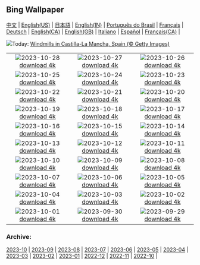 ## Bing Wallpaper
[中文](README.md) |                     [English(US)](en-US.md) |                     [日本語](ja-JP.md) |                     [English(IN)](en-IN.md) |                     [Português do Brasil](pt-BR.md) |                     [Français](fr-FR.md) |                     [Deutsch](de-DE.md) |                     [English(CA)](en-CA.md) |                     [English(GB)](en-GB.md) |                     [Italiano](it-IT.md) |                     [Español](es-ES.md) |                     [Français(CA)](fr-CA.md) |                    

![](https://www.bing.com/th?id=OHR.FiveWinds_EN-CA9747568487_UHD.jpg&w=1000)Today: [Windmills in Castilla-La Mancha, Spain (© Getty Images)](https://www.bing.com/th?id=OHR.FiveWinds_EN-CA9747568487_UHD.jpg)

|      |      |      |
| :----: | :----: | :----: |
|![](https://www.bing.com/th?id=OHR.OldBridgeSkye_EN-CA9235260855_UHD.jpg&pid=hp&w=384&h=216&rs=1&c=4)2023-10-28 [download 4k](https://www.bing.com/th?id=OHR.OldBridgeSkye_EN-CA9235260855_UHD.jpg)|![](https://www.bing.com/th?id=OHR.ViennaAutumn_EN-CA8786180310_UHD.jpg&pid=hp&w=384&h=216&rs=1&c=4)2023-10-27 [download 4k](https://www.bing.com/th?id=OHR.ViennaAutumn_EN-CA8786180310_UHD.jpg)|![](https://www.bing.com/th?id=OHR.GrandStaircase_EN-CA8310842734_UHD.jpg&pid=hp&w=384&h=216&rs=1&c=4)2023-10-26 [download 4k](https://www.bing.com/th?id=OHR.GrandStaircase_EN-CA8310842734_UHD.jpg)|
|![](https://www.bing.com/th?id=OHR.FuzerCastle_EN-CA7732485068_UHD.jpg&pid=hp&w=384&h=216&rs=1&c=4)2023-10-25 [download 4k](https://www.bing.com/th?id=OHR.FuzerCastle_EN-CA7732485068_UHD.jpg)|![](https://www.bing.com/th?id=OHR.PoconosMaze_EN-CA7244464790_UHD.jpg&pid=hp&w=384&h=216&rs=1&c=4)2023-10-24 [download 4k](https://www.bing.com/th?id=OHR.PoconosMaze_EN-CA7244464790_UHD.jpg)|![](https://www.bing.com/th?id=OHR.AstoriaBridge_EN-CA6850863265_UHD.jpg&pid=hp&w=384&h=216&rs=1&c=4)2023-10-23 [download 4k](https://www.bing.com/th?id=OHR.AstoriaBridge_EN-CA6850863265_UHD.jpg)|
|![](https://www.bing.com/th?id=OHR.PersepolisRelief_EN-CA3883150383_UHD.jpg&pid=hp&w=384&h=216&rs=1&c=4)2023-10-22 [download 4k](https://www.bing.com/th?id=OHR.PersepolisRelief_EN-CA3883150383_UHD.jpg)|![](https://www.bing.com/th?id=OHR.PygmySloth_EN-CA6105684425_UHD.jpg&pid=hp&w=384&h=216&rs=1&c=4)2023-10-21 [download 4k](https://www.bing.com/th?id=OHR.PygmySloth_EN-CA6105684425_UHD.jpg)|![](https://www.bing.com/th?id=OHR.WaterLilyVietnam_EN-CA3498519464_UHD.jpg&pid=hp&w=384&h=216&rs=1&c=4)2023-10-20 [download 4k](https://www.bing.com/th?id=OHR.WaterLilyVietnam_EN-CA3498519464_UHD.jpg)|
|![](https://www.bing.com/th?id=OHR.KodiakAlaska_EN-CA4966075486_UHD.jpg&pid=hp&w=384&h=216&rs=1&c=4)2023-10-19 [download 4k](https://www.bing.com/th?id=OHR.KodiakAlaska_EN-CA4966075486_UHD.jpg)|![](https://www.bing.com/th?id=OHR.ViesteItaly_EN-CA4053574764_UHD.jpg&pid=hp&w=384&h=216&rs=1&c=4)2023-10-18 [download 4k](https://www.bing.com/th?id=OHR.ViesteItaly_EN-CA4053574764_UHD.jpg)|![](https://www.bing.com/th?id=OHR.GoldenEnchantments_EN-CA6678798259_UHD.jpg&pid=hp&w=384&h=216&rs=1&c=4)2023-10-17 [download 4k](https://www.bing.com/th?id=OHR.GoldenEnchantments_EN-CA6678798259_UHD.jpg)|
|![](https://www.bing.com/th?id=OHR.AutumnHedgehog_EN-CA1617213457_UHD.jpg&pid=hp&w=384&h=216&rs=1&c=4)2023-10-16 [download 4k](https://www.bing.com/th?id=OHR.AutumnHedgehog_EN-CA1617213457_UHD.jpg)|![](https://www.bing.com/th?id=OHR.RingEclipse_EN-CA9562501556_UHD.jpg&pid=hp&w=384&h=216&rs=1&c=4)2023-10-15 [download 4k](https://www.bing.com/th?id=OHR.RingEclipse_EN-CA9562501556_UHD.jpg)|![](https://www.bing.com/th?id=OHR.JasperDarkSky_EN-CA2696799126_UHD.jpg&pid=hp&w=384&h=216&rs=1&c=4)2023-10-14 [download 4k](https://www.bing.com/th?id=OHR.JasperDarkSky_EN-CA2696799126_UHD.jpg)|
|![](https://www.bing.com/th?id=OHR.IdahoBarn_EN-CA8292680751_UHD.jpg&pid=hp&w=384&h=216&rs=1&c=4)2023-10-13 [download 4k](https://www.bing.com/th?id=OHR.IdahoBarn_EN-CA8292680751_UHD.jpg)|![](https://www.bing.com/th?id=OHR.JohnDayFossil_EN-CA7523702449_UHD.jpg&pid=hp&w=384&h=216&rs=1&c=4)2023-10-12 [download 4k](https://www.bing.com/th?id=OHR.JohnDayFossil_EN-CA7523702449_UHD.jpg)|![](https://www.bing.com/th?id=OHR.SoprisSunrise_EN-CA7192240724_UHD.jpg&pid=hp&w=384&h=216&rs=1&c=4)2023-10-11 [download 4k](https://www.bing.com/th?id=OHR.SoprisSunrise_EN-CA7192240724_UHD.jpg)|
|![](https://www.bing.com/th?id=OHR.ThanksgivingDay_EN-CA6565882880_UHD.jpg&pid=hp&w=384&h=216&rs=1&c=4)2023-10-10 [download 4k](https://www.bing.com/th?id=OHR.ThanksgivingDay_EN-CA6565882880_UHD.jpg)|![](https://www.bing.com/th?id=OHR.OctoClam_EN-CA5481938975_UHD.jpg&pid=hp&w=384&h=216&rs=1&c=4)2023-10-09 [download 4k](https://www.bing.com/th?id=OHR.OctoClam_EN-CA5481938975_UHD.jpg)|![](https://www.bing.com/th?id=OHR.GrizzlyFalls_EN-CA5155258695_UHD.jpg&pid=hp&w=384&h=216&rs=1&c=4)2023-10-08 [download 4k](https://www.bing.com/th?id=OHR.GrizzlyFalls_EN-CA5155258695_UHD.jpg)|
|![](https://www.bing.com/th?id=OHR.TaughannockFalls_EN-CA4255977143_UHD.jpg&pid=hp&w=384&h=216&rs=1&c=4)2023-10-07 [download 4k](https://www.bing.com/th?id=OHR.TaughannockFalls_EN-CA4255977143_UHD.jpg)|![](https://www.bing.com/th?id=OHR.GentooJump_EN-CA2629895770_UHD.jpg&pid=hp&w=384&h=216&rs=1&c=4)2023-10-06 [download 4k](https://www.bing.com/th?id=OHR.GentooJump_EN-CA2629895770_UHD.jpg)|![](https://www.bing.com/th?id=OHR.TarantulaNebula_EN-CA1819818783_UHD.jpg&pid=hp&w=384&h=216&rs=1&c=4)2023-10-05 [download 4k](https://www.bing.com/th?id=OHR.TarantulaNebula_EN-CA1819818783_UHD.jpg)|
|![](https://www.bing.com/th?id=OHR.WhitsundaySwirl_EN-CA0561519607_UHD.jpg&pid=hp&w=384&h=216&rs=1&c=4)2023-10-04 [download 4k](https://www.bing.com/th?id=OHR.WhitsundaySwirl_EN-CA0561519607_UHD.jpg)|![](https://www.bing.com/th?id=OHR.VuittonFoundation_EN-CA9761404070_UHD.jpg&pid=hp&w=384&h=216&rs=1&c=4)2023-10-03 [download 4k](https://www.bing.com/th?id=OHR.VuittonFoundation_EN-CA9761404070_UHD.jpg)|![](https://www.bing.com/th?id=OHR.AssiniboineProvincialPark_EN-CA8602465476_UHD.jpg&pid=hp&w=384&h=216&rs=1&c=4)2023-10-02 [download 4k](https://www.bing.com/th?id=OHR.AssiniboineProvincialPark_EN-CA8602465476_UHD.jpg)|
|![](https://www.bing.com/th?id=OHR.ShenandoahFoliage_EN-CA5764050282_UHD.jpg&pid=hp&w=384&h=216&rs=1&c=4)2023-10-01 [download 4k](https://www.bing.com/th?id=OHR.ShenandoahFoliage_EN-CA5764050282_UHD.jpg)|![](https://www.bing.com/th?id=OHR.GuiyangMoon_EN-CA4101915787_UHD.jpg&pid=hp&w=384&h=216&rs=1&c=4)2023-09-30 [download 4k](https://www.bing.com/th?id=OHR.GuiyangMoon_EN-CA4101915787_UHD.jpg)|![](https://www.bing.com/th?id=OHR.MaritimeDay_EN-CA2505931032_UHD.jpg&pid=hp&w=384&h=216&rs=1&c=4)2023-09-29 [download 4k](https://www.bing.com/th?id=OHR.MaritimeDay_EN-CA2505931032_UHD.jpg)|


### Archive:
[2023-10](archive/en-CA/202310/README.md) | [2023-09](archive/en-CA/202309/README.md) | [2023-08](archive/en-CA/202308/README.md) | [2023-07](archive/en-CA/202307/README.md) | [2023-06](archive/en-CA/202306/README.md) | [2023-05](archive/en-CA/202305/README.md) | [2023-04](archive/en-CA/202304/README.md) | [2023-03](archive/en-CA/202303/README.md) | [2023-02](archive/en-CA/202302/README.md) | [2023-01](archive/en-CA/202301/README.md) | [2022-12](archive/en-CA/202212/README.md) | [2022-11](archive/en-CA/202211/README.md) | [2022-10](archive/en-CA/202210/README.md) | 
